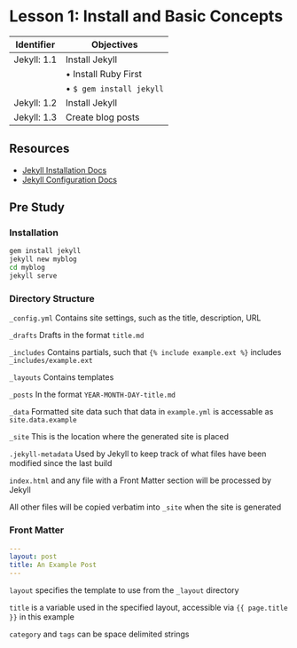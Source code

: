 # Lesson 1: Install and Basic Concepts

Identifier   | Objectives
-------------|------------
Jekyll: 1.1  | Install Jekyll
             | &bull; Install Ruby First
             | &bull; `$ gem install jekyll`
Jekyll: 1.2  | Install Jekyll
Jekyll: 1.3  | Create blog posts


## Resources

- [Jekyll Installation Docs](http://jekyllrb.com/docs/installation/)
- [Jekyll Configuration Docs](http://jekyllrb.com/docs/configuration/)

## Pre Study

### Installation

```bash
gem install jekyll
jekyll new myblog
cd myblog
jekyll serve
```

### Directory Structure

`_config.yml` Contains site settings, such as the title, description, URL

`_drafts` Drafts in the format `title.md`

`_includes` Contains partials, such that `{% include example.ext %}` includes `_includes/example.ext`

`_layouts` Contains templates

`_posts` In the format `YEAR-MONTH-DAY-title.md`

`_data` Formatted site data such that data in `example.yml` is accessable as `site.data.example`

`_site` This is the location where the generated site is placed

`.jekyll-metadata` Used by Jekyll to keep track of what files have been modified since the last build

`index.html` and any file with a Front Matter section will be processed by Jekyll

All other files will be copied verbatim into `_site` when the site is generated

### Front Matter

```yaml
---
layout: post
title: An Example Post
---
```

`layout` specifies the template to use from the `_layout` directory

`title` is a variable used in the specified layout, accessible via `{{ page.title }}` in this example

`category` and `tags` can be space delimited strings
